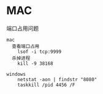 # MAC

端口占用问题

```
mac
  查看端口占用
    lsof -i tcp:9999
  杀掉进程
    kill -9 38168

windows
    netstat -aon | findstr "8080"
    taskkill /pid 4456 /F

```
